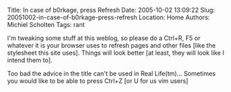 Title: In case of b0rkage, press Refresh
Date: 2005-10-02 13:09:22
Slug: 20051002-in-case-of-b0rkage-press-refresh
Location: Home
Authors: Michiel Scholten
Tags: rant

<p>I'm tweaking some stuff at this weblog, so please do a Ctrl+R, F5 or whatever it is your browser uses to refresh pages and other files [like the stylesheet this site uses]. Things will look better [at least, they will look like I intend them to].</p>

<p>Too bad the advice in the title can't be used in Real Life(tm)... Sometimes you would like to be able to press Ctrl+Z [or U for us vim users]</p>